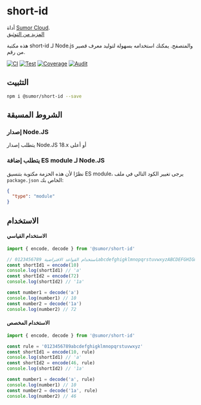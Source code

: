 # short-id

أداة [Sumor Cloud](https://sumor.cloud).  
[المزيد من التوثيق](https://sumor.cloud/short-id)

هذه مكتبة short-id لـ Node.js والمتصفح.
يمكنك استخدامه بسهولة لتوليد معرف قصير من رقم.

[![CI](https://github.com/sumor-cloud/short-id/actions/workflows/ci.yml/badge.svg)](https://github.com/sumor-cloud/short-id/actions/workflows/ci.yml)
[![Test](https://github.com/sumor-cloud/short-id/actions/workflows/ut.yml/badge.svg)](https://github.com/sumor-cloud/short-id/actions/workflows/ut.yml)
[![Coverage](https://github.com/sumor-cloud/short-id/actions/workflows/coverage.yml/badge.svg)](https://github.com/sumor-cloud/short-id/actions/workflows/coverage.yml)
[![Audit](https://github.com/sumor-cloud/short-id/actions/workflows/audit.yml/badge.svg)](https://github.com/sumor-cloud/short-id/actions/workflows/audit.yml)

## التثبيت

```bash
npm i @sumor/short-id --save
```

## الشروط المسبقة

### إصدار Node.JS

يتطلب إصدار Node.JS 18.x أو أعلى

### يتطلب إضافة ES module لـ Node.JS

نظرًا لأن هذه الحزمة مكتوبة بتنسيق ES module،
يرجى تغيير الكود التالي في ملف `package.json` الخاص بك:

```json
{
  "type": "module"
}
```

## الاستخدام

#### الاستخدام القياسي

```js
import { encode, decode } from '@sumor/short-id'

// باستخدام القواعد الافتراضية 0123456789abcdefghigklmnopqrstuvwxyzABCDEFGHIGKLMNOPQRSTUVWXYZ
const shortId1 = encode(10)
console.log(shortId1) // 'a'
const shortId2 = encode(72)
console.log(shortId2) // '1a'

const number1 = decode('a')
console.log(number1) // 10
const number2 = decode('1a')
console.log(number2) // 72
```

#### الاستخدام المخصص

```js
import { encode, decode } from '@sumor/short-id'

const rule = '0123456789abcdefghigklmnopqrstuvwxyz'
const shortId1 = encode(10, rule)
console.log(shortId1) // 'a'
const shortId2 = encode(46, rule)
console.log(shortId2) // '1a'

const number1 = decode('a', rule)
console.log(number1) // 10
const number2 = decode('1a', rule)
console.log(number2) // 46
```
